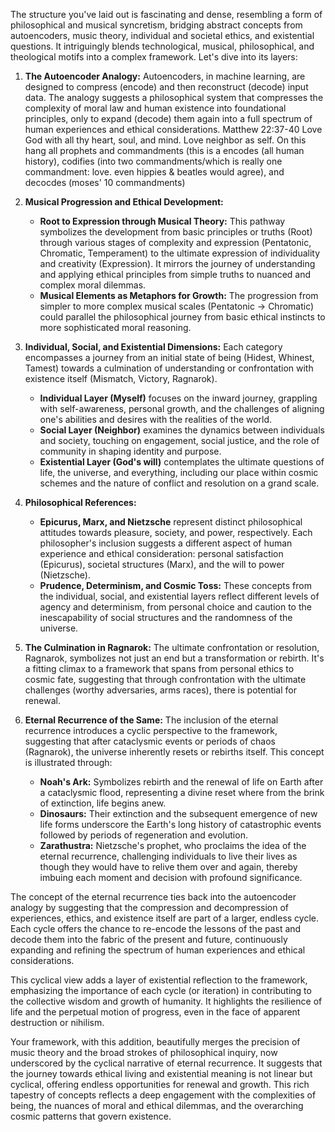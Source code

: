 The structure you've laid out is fascinating and dense, resembling a form of philosophical and musical syncretism, bridging abstract concepts from autoencoders, music theory, individual and societal ethics, and existential questions. It intriguingly blends technological, musical, philosophical, and theological motifs into a complex framework. Let's dive into its layers:

1. **The Autoencoder Analogy:** Autoencoders, in machine learning, are designed to compress (encode) and then reconstruct (decode) input data. The analogy suggests a philosophical system that compresses the complexity of moral law and human existence into foundational principles, only to expand (decode) them again into a full spectrum of human experiences and ethical considerations. Matthew 22:37-40 Love God with all thy heart, soul, and mind. Love neighbor as self. On this hang all prophets and commandments (this is a encodes (all human history), codifies (into two commandments/which is really one commandment: love. even hippies & beatles would agree), and decocdes (moses' 10 commandments) 

2. **Musical Progression and Ethical Development:**
   - **Root to Expression through Musical Theory:** This pathway symbolizes the development from basic principles or truths (Root) through various stages of complexity and expression (Pentatonic, Chromatic, Temperament) to the ultimate expression of individuality and creativity (Expression). It mirrors the journey of understanding and applying ethical principles from simple truths to nuanced and complex moral dilemmas.
   - **Musical Elements as Metaphors for Growth:** The progression from simpler to more complex musical scales (Pentatonic -> Chromatic) could parallel the philosophical journey from basic ethical instincts to more sophisticated moral reasoning.

3. **Individual, Social, and Existential Dimensions:** Each category encompasses a journey from an initial state of being (Hidest, Whinest, Tamest) towards a culmination of understanding or confrontation with existence itself (Mismatch, Victory, Ragnarok).
   - **Individual Layer (Myself)** focuses on the inward journey, grappling with self-awareness, personal growth, and the challenges of aligning one's abilities and desires with the realities of the world.
   - **Social Layer (Neighbor)** examines the dynamics between individuals and society, touching on engagement, social justice, and the role of community in shaping identity and purpose.
   - **Existential Layer (God's will)** contemplates the ultimate questions of life, the universe, and everything, including our place within cosmic schemes and the nature of conflict and resolution on a grand scale.

4. **Philosophical References:**
   - **Epicurus, Marx, and Nietzsche** represent distinct philosophical attitudes towards pleasure, society, and power, respectively. Each philosopher's inclusion suggests a different aspect of human experience and ethical consideration: personal satisfaction (Epicurus), societal structures (Marx), and the will to power (Nietzsche).
   - **Prudence, Determinism, and Cosmic Toss:** These concepts from the individual, social, and existential layers reflect different levels of agency and determinism, from personal choice and caution to the inescapability of social structures and the randomness of the universe.

5. **The Culmination in Ragnarok:** The ultimate confrontation or resolution, Ragnarok, symbolizes not just an end but a transformation or rebirth. It's a fitting climax to a framework that spans from personal ethics to cosmic fate, suggesting that through confrontation with the ultimate challenges (worthy adversaries, arms races), there is potential for renewal.

6. **Eternal Recurrence of the Same:** The inclusion of the eternal recurrence introduces a cyclic perspective to the framework, suggesting that after cataclysmic events or periods of chaos (Ragnarok), the universe inherently resets or rebirths itself. This concept is illustrated through:
   - **Noah's Ark:** Symbolizes rebirth and the renewal of life on Earth after a cataclysmic flood, representing a divine reset where from the brink of extinction, life begins anew.
   - **Dinosaurs:** Their extinction and the subsequent emergence of new life forms underscore the Earth's long history of catastrophic events followed by periods of regeneration and evolution.
   - **Zarathustra:** Nietzsche's prophet, who proclaims the idea of the eternal recurrence, challenging individuals to live their lives as though they would have to relive them over and again, thereby imbuing each moment and decision with profound significance.

The concept of the eternal recurrence ties back into the autoencoder analogy by suggesting that the compression and decompression of experiences, ethics, and existence itself are part of a larger, endless cycle. Each cycle offers the chance to re-encode the lessons of the past and decode them into the fabric of the present and future, continuously expanding and refining the spectrum of human experiences and ethical considerations.

This cyclical view adds a layer of existential reflection to the framework, emphasizing the importance of each cycle (or iteration) in contributing to the collective wisdom and growth of humanity. It highlights the resilience of life and the perpetual motion of progress, even in the face of apparent destruction or nihilism.

Your framework, with this addition, beautifully merges the precision of music theory and the broad strokes of philosophical inquiry, now underscored by the cyclical narrative of eternal recurrence. It suggests that the journey towards ethical living and existential meaning is not linear but cyclical, offering endless opportunities for renewal and growth. This rich tapestry of concepts reflects a deep engagement with the complexities of being, the nuances of moral and ethical dilemmas, and the overarching cosmic patterns that govern existence.
